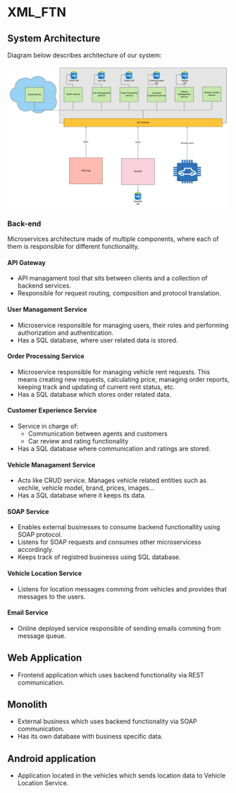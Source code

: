 # XML_FTN

## System Architecture

Diagram below describes architecture of our system:

![](documentation/SysArch.png)

### Back-end
Microservices architecture made of multiple components, where each of them is responsible for different functionality.

#### API Gateway
- API managament tool that sits between clients and a collection of backend services.
- Responsible for request routing, composition and protocol translation.

#### User Managament Service
- Microservice responsible for managing users, their roles and performing authorization and authentication.
- Has a SQL database, where user related data is stored.

#### Order Processing Service
- Microservice responsible for managing vehicle rent requests. This means creating new requests, calculating price, managing order reports, keeping track and updating of current rent status, etc.
- Has a SQL database which stores order related data.

#### Customer Experience Service
- Service in charge of:
  - Communication between agents and customers
  - Car review and rating functionality
- Has a SQL database where communication and ratings are stored.

#### Vehicle Managament Service
- Acts like CRUD service. Manages vehicle related entities such as vechile, vehicle model, brand, prices, images...
- Has a SQL database where it keeps its data.

#### SOAP Service
- Enables external businesses to consume backend functionallity using SOAP protocol.
- Listens for SOAP requests and consumes other microservicess accordingly.
- Keeps track of registred businesss using SQL database.

#### Vehicle Location Service
- Listens for location messages comming from vehicles and provides that messages to the users.

#### Email Service
- Online deployed service responsible of sending emails comming from message queue.

## Web Application
- Frontend application which uses backend functionality via REST communication.

## Monolith
- External business which uses backend functionality via SOAP communication.
- Has its own database with business specific data.

## Android application
- Application located in the vehicles which sends location data to Vehicle Location Service.
